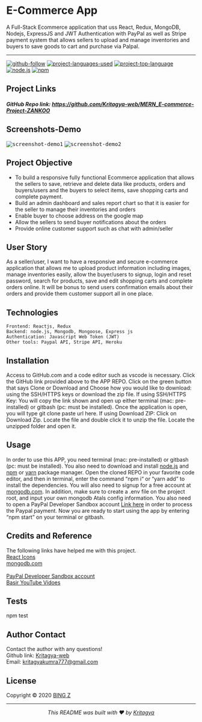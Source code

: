 # E-Commerce App

A Full-Stack Ecommerce application that uss React, Redux, MongoDB, Nodejs, ExpressJS and JWT Authentication with PayPal as well as Stripe payment system that allows sellers to upload and manage inventories and buyers to save goods to cart and purchase via Palpal.

<hr>

[![github-follow](https://img.shields.io/github/followers/Kritagya-web?label=Follow&logoColor=purple&style=social)](https://github.com/Kritagya-web)
[![project-languages-used](https://img.shields.io/github/languages/count/Kritagya-web/MERN_E-commerce-Project-ZANKOO)](https://github.com/imbingz/MERN-stack-ecommerce)
[![project-top-language](https://img.shields.io/github/languages/top/Kritagya-web/MERN_E-commerce-Project-ZANKOO?color=blueviolet)](https://github.com/Kritagya-web/MERN_E-commerce-Project-ZANKOO)
[![node.js](https://img.shields.io/node/v/c?color=pink)](https://nodejs.org/en/)
[![npm](https://img.shields.io/npm/v/npm?color=blue&logo=npm)](https://www.npmjs.com/package/inquirer)

## Project Links

##### GitHub Repo link: https://github.com/Kritagya-web/MERN_E-commerce-Project-ZANKOO

## Screenshots-Demo

<kbd>![screenshot-demo1](./client/public/demos/demo-1.gif)</kbd>
<kbd>![screenshot-demo2](./client/public/demos/demo-2.gif)</kbd>

## Project Objective

- To build a responsive fully functional Ecommerce application that allows the sellers to save, retrieve and delete data like products, orders and buyers/users and the buyers to select items, save shopping carts and complete payment.
- Build an admin dashboard and sales report chart so that it is easier for the seller to manage their inventories and orders
- Enable buyer to choose address on the google map
- Allow the sellers to send buyer notifications about the orders
- Provide online customer support such as chat with admin/seller

## User Story

As a seller/user, I want to have a responsive and secure e-commerce application that allows me to upload product information including images, manage inventories easily, allow the buyer/users to signup, login and reset password, search for products, save and edit shopping carts and complete orders online. It will be bonus to send users confirmation emails about their orders and provide them customer support all in one place.

## Technologies

```
Frontend: Reactjs, Redux
Backend: node.js, Mongodb, Mongoose, Express js
Authentication: Javascript Web Token (JWT)
Other tools: Paypal API, Stripe API, Heroku

```

## Installation

Access to GitHub.com and a code editor such as vscode is necessary. Click the GitHub link provided above to the APP REPO. Click on the green button that says Clone or Download and Choose how you would like to download: using the SSH/HTTPS keys or download the zip file. If using SSH/HTTPS Key: You will copy the link shown and open up either terminal (mac: pre-installed) or gitbash (pc: must be installed). Once the application is open, you will type git clone paste url here. If using Download ZIP: Click on Download Zip. Locate the file and double click it to unzip the file. Locate the unzipped folder and open it.

## Usage

In order to use this APP, you need terminal (mac: pre-installed) or gitbash (pc: must be installed). You also need to download and install [node.js](https://nodejs.org/en/) and [npm](www.npmjs.com) or [yarn](https://yarnpkg.com/) package manager. Open the cloned REPO in your favorite code editor, and then in terminal, enter the command “npm i“ or “yarn add” to install the dependencies. You will also need to signup for a free account at [mongodb.com](https://www.mongodb.com/). In addition, make sure to create a .env file on the project root, and input your own mongodb Atals config information. You also need to open a PayPal Developer Sandbox account [Link here](https://developer.paypal.com/developer/accounts/) in order to process the Paypal payment. Now you are ready to start using the app by entering “npm start” on your terminal or gitbash.

## Credits and Reference

The following links have helped me with this project. <br> [React Icons](https://react-icons.github.io/react-icons/) <br> [mongodb.com](https://www.mongodb.com/)<br> <br> [PayPal Developer Sandbox account](https://developer.paypal.com/developer/accounts/) <br> [Basir YouTube Vidoes](https://www.youtube.com/watch?v=TRCDsB9i3bI)

## Tests

npm test

## Author Contact

Contact the author with any questions!<br>
Github link: [Kritagya-web](https://github.com/Kritagya-web)<br>
Email: kritagyakumra777@gmail.com

## License

Copyright © 2020 [BING Z](https://github.com/Kritagya-web)

  <hr>
  <p align='center'><i>
  This README was built with ❤️ by <a href="https://github.com/Kritagya-web"> Kritagya</a>
</i></p>
